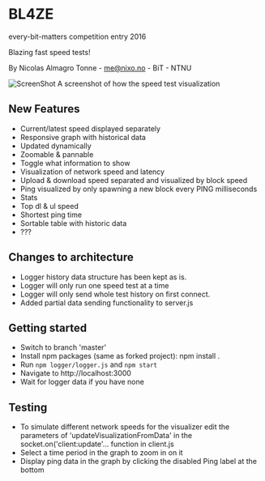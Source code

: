 BL4ZE
=====
every-bit-matters competition entry 2016

Blazing fast speed tests!

By Nicolas Almagro Tonne - me@nixo.no - BiT - NTNU

![ScreenShot](https://raw.githubusercontent.com/nixolas1/every-bit-matters/main/screen2.png)
A screenshot of how the speed test visualization

## New Features
* Current/latest speed displayed separately
* Responsive graph with historical data
 * Updated dynamically
 * Zoomable & pannable
 * Toggle what information to show
* Visualization of network speed and latency
 * Upload & download speed separated and visualized by block speed
 * Ping visualized by only spawning a new block every PING milliseconds
* Stats
 * Top dl & ul speed
 * Shortest ping time
* Sortable table with historic data
* ???

## Changes to architecture
* Logger history data structure has been kept as is.
* Logger will only run one speed test at a time
* Logger will only send whole test history on first connect.
* Added partial data sending functionality to server.js 


## Getting started
* Switch to branch 'master'
* Install npm packages (same as forked project): npm install .
* Run ```npm logger/logger.js``` and ```npm start```
* Navigate to http://localhost:3000
* Wait for logger data if you have none

## Testing
* To simulate different network speeds for the visualizer edit the parameters of 'updateVisualizationFromData' in the socket.on('client:update'... function in client.js
* Select a time period in the graph to zoom in on it
* Display ping data in the graph by clicking the disabled Ping label at the bottom
